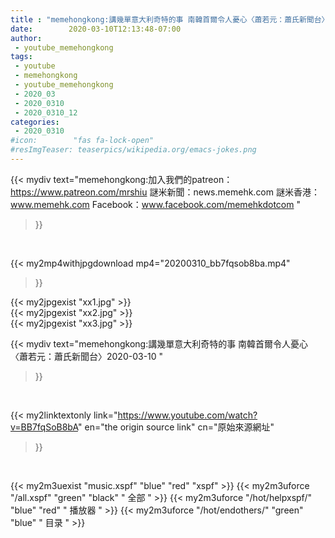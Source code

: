 ```yaml
---
title : "memehongkong:講幾單意大利奇特的事 南韓首爾令人憂心〈蕭若元：蕭氏新聞台〉2020-03-10 "
date:        2020-03-10T12:13:48-07:00
author:
 - youtube_memehongkong
tags:
 - youtube
 - memehongkong
 - youtube_memehongkong
 - 2020_03
 - 2020_0310
 - 2020_0310_12
categories:
 - 2020_0310
#icon:        "fas fa-lock-open"
#resImgTeaser: teaserpics/wikipedia.org/emacs-jokes.png
---
```


{{< mydiv text="memehongkong:加入我們的patreon：https://www.patreon.com/mrshiu 謎米新聞：news.memehk.com 謎米香港： www.memehk.com Facebook：www.facebook.com/memehkdotcom "
>}}
<br>


{{< my2mp4withjpgdownload mp4="20200310_bb7fqsob8ba.mp4"
>}}

{{< my2jpgexist "xx1.jpg" >}}<br>
{{< my2jpgexist "xx2.jpg" >}}<br>
{{< my2jpgexist "xx3.jpg" >}}<br>



{{< mydiv text="memehongkong:講幾單意大利奇特的事 南韓首爾令人憂心〈蕭若元：蕭氏新聞台〉2020-03-10 "
>}}
<br>

{{< my2linktextonly link="https://www.youtube.com/watch?v=BB7fqSoB8bA"
en="the origin source link" cn="原始來源網址"
>}}


<br>

{{< my2m3uexist "music.xspf"        "blue"   "red"    "xspf" >}} {{< my2m3uforce "/all.xspf"         "green"  "black"  " 全部 " >}} {{< my2m3uforce "/hot/helpxspf/"    "blue"   "red"    " 播放器 " >}} {{< my2m3uforce "/hot/endothers/"   "green"  "blue"   " 目录 " >}} 
